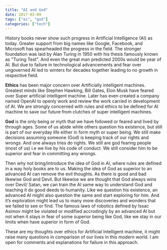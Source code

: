 ```yaml
---
title: "AI and God"
date: 2017-03-09
tags: ["ai", "god"]
categories: ["tech"]
---
```

History books never show such progress in Artificial Intelligence (AI) as today. Greater support from big names like Google, Facebook, and Microsoft has spearheaded the progress in the field. The stronger foundation was laid by Alan Turing in 1950 with his thesis famously known as "Turing Test". And even the great man predicted 2000s would be year of AI. But due to failure in technological advancements and fear over ungoverned AI led to winters for decades together leading to no growth in respective field.

**Ethics** has been major concern over Artificially intelligent machines. Greatest minds like Stephen Hawking, Bill Gates, Elon Musk have feared over Super artificial intelligent machine. Later has even created a company named OpenAI to openly work and review the work carried in development of AI. We are strongly concerned with rules and ethics to be defined for AI machine to save our future from clutches of super intelligent machines.

**God** is the only being or myth that we have followed or feared and lived by through ages. Some of us abide while others question his existence, but still is part of our everyday life either in form myth or super being. We still make decisions assuming someone (God) is keeping track of our rights and wrongs. And one always tries do rights. We still are god fearing people (most of us) i.e we live by his code of conduct. We still consider him to be superior and fear in committing any wrongs.

Then why not bring/introduce the idea of God in AI, where rules are defined in a way holy books are to us. Making the idea of God as superior to an advanced AI can remove the evil thoughts. As there is good and bad likewise God and Devil. But likewise we are thought that God always wins over Devil/ Satan, we can train the AI same way to understand God and teaching it do good deeds to humanity. Like we question his existence, an advanced AI might also question the same and start exploring for him. And it’s exploration might lead us to many more discoveries and wonders that we failed to see or find. The famous laws of robotics defined by Issac Asimov might be violated or modified accrodingly by an advanced AI but not when it stays in fear of some superior being like God, like we stay in our limits when have superior in form of God.

These are my thoughts over ethics for Artificial Intelligent machine, it might raise many questions in comparison of our lives in this modern world. I am open for comments and explanations for failure in this approach.